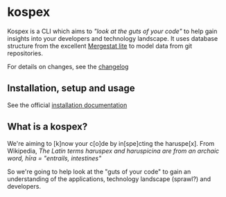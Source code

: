 # kospex

Kospex is a CLI which aims to _"look at the guts of your code"_ to help gain insights into your developers and technology landscape.
It uses database structure from the excellent [Mergestat lite](https://github.com/mergestat/mergestat-lite) to model data from git repositories.

For details on changes, see  the [changelog](https://github.com/kospex/kospex/blob/main/CHANGELOG.md)


## Installation, setup and usage

See the official [installation documentation](https://kospex.io/getting-started)

## What is a kospex?

We're aiming to [k]now your c[o]de by in[spe]cting the haruspe[x].
From Wikipedia, _The Latin terms haruspex and haruspicina are from an archaic word, hīra = "entrails, intestines"_

So we're going to help look at the "guts of your code" to gain an understanding of the applications, technology landscape (sprawl?) and developers.
